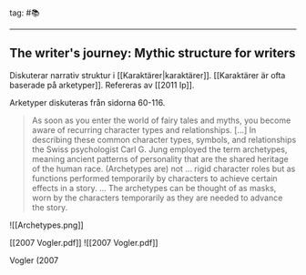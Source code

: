 tag: #📚
- - - 
## The writer's journey: Mythic structure for writers
Diskuterar narrativ struktur i [[Karaktärer|karaktärer]]. [[Karaktärer är ofta baserade på arketyper]]. Refereras av [[2011 Ip]].

Arketyper diskuteras från sidorna 60-116.

>As soon as you enter the world of fairy tales and myths, you become aware of recurring character types and relationships. [...] In describing these common character types, symbols, and relationships the Swiss psychologist Carl G. Jung employed the term archetypes, meaning ancient patterns of personality that are the shared heritage of the human race. (Archetypes are) not ... rigid character roles but as functions performed temporarily by characters to achieve certain effects in a story. ... The archetypes can be thought of as masks, worn by the characters temporarily as they are needed to advance the story.

![[Archetypes.png]]

[[2007 Vogler.pdf]]
![[2007 Vogler.pdf]]

Vogler (2007